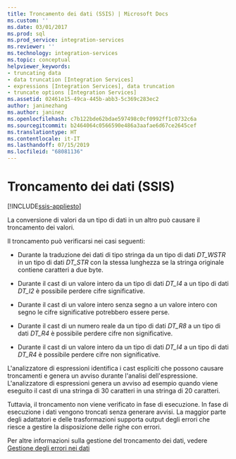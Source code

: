```yaml
---
title: Troncamento dei dati (SSIS) | Microsoft Docs
ms.custom: ''
ms.date: 03/01/2017
ms.prod: sql
ms.prod_service: integration-services
ms.reviewer: ''
ms.technology: integration-services
ms.topic: conceptual
helpviewer_keywords:
- truncating data
- data truncation [Integration Services]
- expressions [Integration Services], data truncation
- truncate options [Integration Services]
ms.assetid: 02461e15-49ca-445b-abb3-5c369c283ec2
author: janinezhang
ms.author: janinez
ms.openlocfilehash: c7b122bde62bdae597498c0cf0992ff1c0732c6a
ms.sourcegitcommit: b2464064c0566590e486a3aafae6d67ce2645cef
ms.translationtype: HT
ms.contentlocale: it-IT
ms.lasthandoff: 07/15/2019
ms.locfileid: "68081136"
---
```

# <a name="data-truncation-ssis"></a>Troncamento dei dati (SSIS)

[!INCLUDE[ssis-appliesto](../../includes/ssis-appliesto-ssvrpluslinux-asdb-asdw-xxx.md)]


  La conversione di valori da un tipo di dati in un altro può causare il troncamento dei valori.  
  
 Il troncamento può verificarsi nei casi seguenti:  
  
-   Durante la traduzione dei dati di tipo stringa da un tipo di dati *DT_WSTR* in un tipo di dati *DT_STR* con la stessa lunghezza se la stringa originale contiene caratteri a due byte.  
  
-   Durante il cast di un valore intero da un tipo di dati *DT_I4* a un tipo di dati *DT_I2* è possibile perdere cifre significative.  
  
-   Durante il cast di un valore intero senza segno a un valore intero con segno le cifre significative potrebbero essere perse.  
  
-   Durante il cast di un numero reale da un tipo di dati *DT_R8* a un tipo di dati *DT_R4* è possibile perdere cifre non significative.  
  
-   Durante il cast di un valore intero da un tipo di dati *DT_I4* a un tipo di dati *DT_R4* è possibile perdere cifre non significative.  
  
 L'analizzatore di espressioni identifica i cast espliciti che possono causare troncamenti e genera un avviso durante l'analisi dell'espressione. L'analizzatore di espressioni genera un avviso ad esempio quando viene eseguito il cast di una stringa di 30 caratteri in una stringa di 20 caratteri.  
  
 Tuttavia, il troncamento non viene verificato in fase di esecuzione. In fase di esecuzione i dati vengono troncati senza generare avvisi. La maggior parte degli adattatori e delle trasformazioni supporta output degli errori che riesce a gestire la disposizione delle righe con errori.  
  
 Per altre informazioni sulla gestione del troncamento dei dati, vedere [Gestione degli errori nei dati](../../integration-services/data-flow/error-handling-in-data.md)  
  
  
